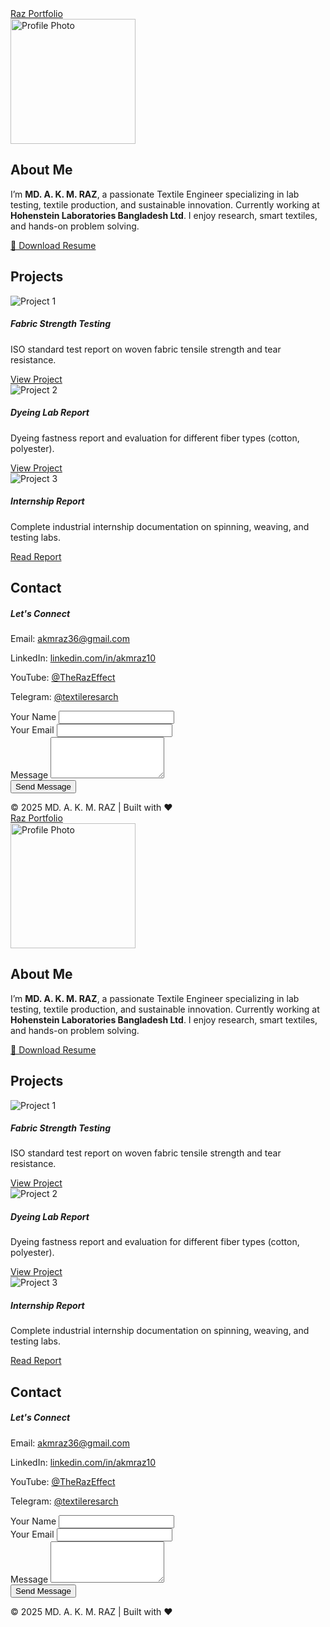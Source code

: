 <!DOCTYPE html>
<html lang="en">
<head>
  <meta charset="UTF-8" />
  <meta name="viewport" content="width=device-width, initial-scale=1.0"/>
  <title>MD. A. K. M. RAZ | Portfolio</title>
  <link href="https://cdn.jsdelivr.net/npm/bootstrap@5.3.3/dist/css/bootstrap.min.css" rel="stylesheet" />
  <link rel="stylesheet" href="style.css" />
</head>
<body>
  <!-- Navbar -->
  <nav class="navbar navbar-expand-lg navbar-dark bg-dark">
    <div class="container">
      <a class="navbar-brand" href="#">Raz Portfolio</a>
    </div>
  </nav>

  <!-- About Section -->
  <section class="container my-5" id="about">
    <div class="row">
      <div class="col-md-4 text-center">
        <img src="assets/profile.jpg" class="img-fluid rounded-circle" alt="Profile Photo" width="200">
      </div>
      <div class="col-md-8">
        <h2>About Me</h2>
        <p>
          I’m <strong>MD. A. K. M. RAZ</strong>, a passionate Textile Engineer specializing in lab testing, textile production, and sustainable innovation.
          Currently working at <strong>Hohenstein Laboratories Bangladesh Ltd</strong>. I enjoy research, smart textiles, and hands-on problem solving.
        </p>
        <a href="resume.pdf" class="btn btn-primary mt-2" download>📄 Download Resume</a>
      </div>
    </div>
  </section>

  <!-- Projects Section -->
  <section class="bg-light py-5" id="projects">
    <div class="container">
      <h2 class="text-center mb-4">Projects</h2>
      <div class="row">
        <!-- Project 1 -->
        <div class="col-md-4">
          <div class="card h-100">
            <img src="assets/project1.jpg" class="card-img-top" alt="Project 1">
            <div class="card-body">
              <h5 class="card-title">Fabric Strength Testing</h5>
              <p class="card-text">ISO standard test report on woven fabric tensile strength and tear resistance.</p>
              <a href="https://drive.google.com/yourlink1" class="btn btn-sm btn-outline-primary" target="_blank">View Project</a>
            </div>
          </div>
        </div>
        <!-- Project 2 -->
        <div class="col-md-4">
          <div class="card h-100">
            <img src="assets/project2.jpg" class="card-img-top" alt="Project 2">
            <div class="card-body">
              <h5 class="card-title">Dyeing Lab Report</h5>
              <p class="card-text">Dyeing fastness report and evaluation for different fiber types (cotton, polyester).</p>
              <a href="https://drive.google.com/yourlink2" class="btn btn-sm btn-outline-primary" target="_blank">View Project</a>
            </div>
          </div>
        </div>
        <!-- Project 3 -->
        <div class="col-md-4">
          <div class="card h-100">
            <img src="assets/project3.jpg" class="card-img-top" alt="Project 3">
            <div class="card-body">
              <h5 class="card-title">Internship Report</h5>
              <p class="card-text">Complete industrial internship documentation on spinning, weaving, and testing labs.</p>
              <a href="https://www.scribd.com/document/869774310/Internship-Report" class="btn btn-sm btn-outline-primary" target="_blank">Read Report</a>
            </div>
          </div>
        </div>
      </div>
    </div>
  </section>

  <!-- Contact Section -->
  <section class="container py-5" id="contact">
    <h2 class="text-center mb-4">Contact</h2>
    <div class="row">
      <div class="col-md-6">
        <h5>Let's Connect</h5>
        <p>Email: <a href="mailto:akmraz36@gmail.com">akmraz36@gmail.com</a></p>
        <p>LinkedIn: <a href="https://www.linkedin.com/in/akmraz10" target="_blank">linkedin.com/in/akmraz10</a></p>
        <p>YouTube: <a href="https://www.youtube.com/@TheRazEffect" target="_blank">@TheRazEffect</a></p>
        <p>Telegram: <a href="https://t.me/textileresarch" target="_blank">@textileresarch</a></p>
      </div>
      <div class="col-md-6">
        <form action="https://formspree.io/f/yourformid" method="POST">
          <div class="mb-3">
            <label for="name" class="form-label">Your Name</label>
            <input type="text" class="form-control" name="name" required/>
          </div>
          <div class="mb-3">
            <label for="email" class="form-label">Your Email</label>
            <input type="email" class="form-control" name="email" required/>
          </div>
          <div class="mb-3">
            <label for="message" class="form-label">Message</label>
            <textarea class="form-control" name="message" rows="4" required></textarea>
          </div>
          <button type="submit" class="btn btn-success">Send Message</button>
        </form>
      </div>
    </div>
  </section>

  <!-- Footer -->
  <footer class="bg-dark text-white text-center py-3">
    © 2025 MD. A. K. M. RAZ | Built with ❤️
  </footer>

  <script src="https://cdn.jsdelivr.net/npm/bootstrap@5.3.3/dist/js/bootstrap.bundle.min.js"></script>
</body>
</html><!DOCTYPE html>
<html lang="en">
<head>
  <meta charset="UTF-8" />
  <meta name="viewport" content="width=device-width, initial-scale=1.0"/>
  <title>MD. A. K. M. RAZ | Portfolio</title>
  <link href="https://cdn.jsdelivr.net/npm/bootstrap@5.3.3/dist/css/bootstrap.min.css" rel="stylesheet" />
  <link rel="stylesheet" href="style.css" />
</head>
<body>
  <!-- Navbar -->
  <nav class="navbar navbar-expand-lg navbar-dark bg-dark">
    <div class="container">
      <a class="navbar-brand" href="#">Raz Portfolio</a>
    </div>
  </nav>

  <!-- About Section -->
  <section class="container my-5" id="about">
    <div class="row">
      <div class="col-md-4 text-center">
        <img src="assets/profile.jpg" class="img-fluid rounded-circle" alt="Profile Photo" width="200">
      </div>
      <div class="col-md-8">
        <h2>About Me</h2>
        <p>
          I’m <strong>MD. A. K. M. RAZ</strong>, a passionate Textile Engineer specializing in lab testing, textile production, and sustainable innovation.
          Currently working at <strong>Hohenstein Laboratories Bangladesh Ltd</strong>. I enjoy research, smart textiles, and hands-on problem solving.
        </p>
        <a href="resume.pdf" class="btn btn-primary mt-2" download>📄 Download Resume</a>
      </div>
    </div>
  </section>

  <!-- Projects Section -->
  <section class="bg-light py-5" id="projects">
    <div class="container">
      <h2 class="text-center mb-4">Projects</h2>
      <div class="row">
        <!-- Project 1 -->
        <div class="col-md-4">
          <div class="card h-100">
            <img src="assets/project1.jpg" class="card-img-top" alt="Project 1">
            <div class="card-body">
              <h5 class="card-title">Fabric Strength Testing</h5>
              <p class="card-text">ISO standard test report on woven fabric tensile strength and tear resistance.</p>
              <a href="https://drive.google.com/yourlink1" class="btn btn-sm btn-outline-primary" target="_blank">View Project</a>
            </div>
          </div>
        </div>
        <!-- Project 2 -->
        <div class="col-md-4">
          <div class="card h-100">
            <img src="assets/project2.jpg" class="card-img-top" alt="Project 2">
            <div class="card-body">
              <h5 class="card-title">Dyeing Lab Report</h5>
              <p class="card-text">Dyeing fastness report and evaluation for different fiber types (cotton, polyester).</p>
              <a href="https://drive.google.com/yourlink2" class="btn btn-sm btn-outline-primary" target="_blank">View Project</a>
            </div>
          </div>
        </div>
        <!-- Project 3 -->
        <div class="col-md-4">
          <div class="card h-100">
            <img src="assets/project3.jpg" class="card-img-top" alt="Project 3">
            <div class="card-body">
              <h5 class="card-title">Internship Report</h5>
              <p class="card-text">Complete industrial internship documentation on spinning, weaving, and testing labs.</p>
              <a href="https://www.scribd.com/document/869774310/Internship-Report" class="btn btn-sm btn-outline-primary" target="_blank">Read Report</a>
            </div>
          </div>
        </div>
      </div>
    </div>
  </section>

  <!-- Contact Section -->
  <section class="container py-5" id="contact">
    <h2 class="text-center mb-4">Contact</h2>
    <div class="row">
      <div class="col-md-6">
        <h5>Let's Connect</h5>
        <p>Email: <a href="mailto:akmraz36@gmail.com">akmraz36@gmail.com</a></p>
        <p>LinkedIn: <a href="https://www.linkedin.com/in/akmraz10" target="_blank">linkedin.com/in/akmraz10</a></p>
        <p>YouTube: <a href="https://www.youtube.com/@TheRazEffect" target="_blank">@TheRazEffect</a></p>
        <p>Telegram: <a href="https://t.me/textileresarch" target="_blank">@textileresarch</a></p>
      </div>
      <div class="col-md-6">
        <form action="https://formspree.io/f/yourformid" method="POST">
          <div class="mb-3">
            <label for="name" class="form-label">Your Name</label>
            <input type="text" class="form-control" name="name" required/>
          </div>
          <div class="mb-3">
            <label for="email" class="form-label">Your Email</label>
            <input type="email" class="form-control" name="email" required/>
          </div>
          <div class="mb-3">
            <label for="message" class="form-label">Message</label>
            <textarea class="form-control" name="message" rows="4" required></textarea>
          </div>
          <button type="submit" class="btn btn-success">Send Message</button>
        </form>
      </div>
    </div>
  </section>

  <!-- Footer -->
  <footer class="bg-dark text-white text-center py-3">
    © 2025 MD. A. K. M. RAZ | Built with ❤️
  </footer>

  <script src="https://cdn.jsdelivr.net/npm/bootstrap@5.3.3/dist/js/bootstrap.bundle.min.js"></script>
</body>
</html>
